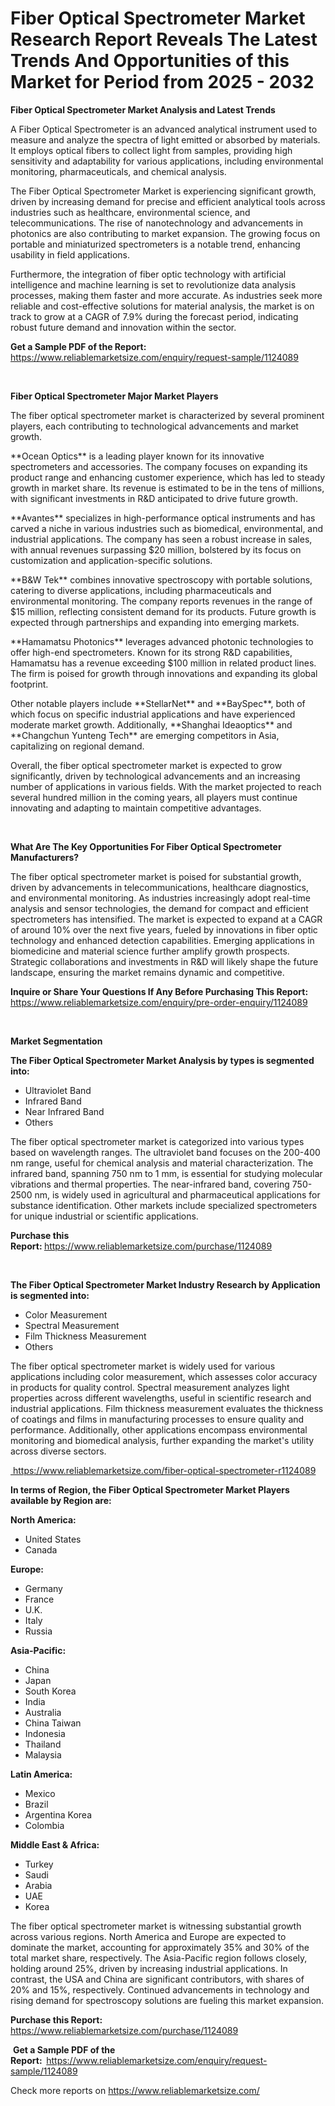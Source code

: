 <p><h1>Fiber Optical Spectrometer Market Research Report Reveals The Latest Trends And Opportunities of this Market for Period from 2025 - 2032</h1></p><p><strong>Fiber Optical Spectrometer Market Analysis and Latest Trends</strong></p>
<p><p>A Fiber Optical Spectrometer is an advanced analytical instrument used to measure and analyze the spectra of light emitted or absorbed by materials. It employs optical fibers to collect light from samples, providing high sensitivity and adaptability for various applications, including environmental monitoring, pharmaceuticals, and chemical analysis. </p><p>The Fiber Optical Spectrometer Market is experiencing significant growth, driven by increasing demand for precise and efficient analytical tools across industries such as healthcare, environmental science, and telecommunications. The rise of nanotechnology and advancements in photonics are also contributing to market expansion. The growing focus on portable and miniaturized spectrometers is a notable trend, enhancing usability in field applications.</p><p>Furthermore, the integration of fiber optic technology with artificial intelligence and machine learning is set to revolutionize data analysis processes, making them faster and more accurate. As industries seek more reliable and cost-effective solutions for material analysis, the market is on track to grow at a CAGR of 7.9% during the forecast period, indicating robust future demand and innovation within the sector.</p></p>
<p><strong>Get a Sample PDF of the Report:&nbsp;</strong> <a href="https://www.reliablemarketsize.com/enquiry/request-sample/1124089?utm_campaign=1895&utm_medium=2&utm_source=Github&utm_content=ia&utm_term=11042025&utm_id=fiber-optical-spectrometer">https://www.reliablemarketsize.com/enquiry/request-sample/1124089</a></p>
<p>&nbsp;</p>
<p><strong>Fiber Optical Spectrometer Major Market Players</strong></p>
<p><p>The fiber optical spectrometer market is characterized by several prominent players, each contributing to technological advancements and market growth. </p><p>**Ocean Optics** is a leading player known for its innovative spectrometers and accessories. The company focuses on expanding its product range and enhancing customer experience, which has led to steady growth in market share. Its revenue is estimated to be in the tens of millions, with significant investments in R&D anticipated to drive future growth.</p><p>**Avantes** specializes in high-performance optical instruments and has carved a niche in various industries such as biomedical, environmental, and industrial applications. The company has seen a robust increase in sales, with annual revenues surpassing $20 million, bolstered by its focus on customization and application-specific solutions. </p><p>**B&W Tek** combines innovative spectroscopy with portable solutions, catering to diverse applications, including pharmaceuticals and environmental monitoring. The company reports revenues in the range of $15 million, reflecting consistent demand for its products. Future growth is expected through partnerships and expanding into emerging markets.</p><p>**Hamamatsu Photonics** leverages advanced photonic technologies to offer high-end spectrometers. Known for its strong R&D capabilities, Hamamatsu has a revenue exceeding $100 million in related product lines. The firm is poised for growth through innovations and expanding its global footprint.</p><p>Other notable players include **StellarNet** and **BaySpec**, both of which focus on specific industrial applications and have experienced moderate market growth. Additionally, **Shanghai Ideaoptics** and **Changchun Yunteng Tech** are emerging competitors in Asia, capitalizing on regional demand.</p><p>Overall, the fiber optical spectrometer market is expected to grow significantly, driven by technological advancements and an increasing number of applications in various fields. With the market projected to reach several hundred million in the coming years, all players must continue innovating and adapting to maintain competitive advantages.</p></p>
<p>&nbsp;</p>
<p><strong>What Are The Key Opportunities For Fiber Optical Spectrometer Manufacturers?</strong></p>
<p><p>The fiber optical spectrometer market is poised for substantial growth, driven by advancements in telecommunications, healthcare diagnostics, and environmental monitoring. As industries increasingly adopt real-time analysis and sensor technologies, the demand for compact and efficient spectrometers has intensified. The market is expected to expand at a CAGR of around 10% over the next five years, fueled by innovations in fiber optic technology and enhanced detection capabilities. Emerging applications in biomedicine and material science further amplify growth prospects. Strategic collaborations and investments in R&D will likely shape the future landscape, ensuring the market remains dynamic and competitive.</p></p>
<p><strong>Inquire or Share Your Questions If Any Before Purchasing This Report:</strong> <a href="https://www.reliablemarketsize.com/enquiry/pre-order-enquiry/1124089?utm_campaign=1895&utm_medium=2&utm_source=Github&utm_content=ia&utm_term=11042025&utm_id=fiber-optical-spectrometer">https://www.reliablemarketsize.com/enquiry/pre-order-enquiry/1124089</a></p>
<p>&nbsp;</p>
<p><strong>Market Segmentation</strong></p>
<p><strong>The Fiber Optical Spectrometer Market Analysis by types is segmented into:</strong></p>
<p><ul><li>Ultraviolet Band</li><li>Infrared Band</li><li>Near Infrared Band</li><li>Others</li></ul></p>
<p><p>The fiber optical spectrometer market is categorized into various types based on wavelength ranges. The ultraviolet band focuses on the 200-400 nm range, useful for chemical analysis and material characterization. The infrared band, spanning 750 nm to 1 mm, is essential for studying molecular vibrations and thermal properties. The near-infrared band, covering 750-2500 nm, is widely used in agricultural and pharmaceutical applications for substance identification. Other markets include specialized spectrometers for unique industrial or scientific applications.</p></p>
<p><strong>Purchase this Report:&nbsp;</strong><a href="https://www.reliablemarketsize.com/purchase/1124089?utm_campaign=1895&utm_medium=2&utm_source=Github&utm_content=ia&utm_term=11042025&utm_id=fiber-optical-spectrometer">https://www.reliablemarketsize.com/purchase/1124089</a></p>
<p>&nbsp;</p>
<p><strong>The Fiber Optical Spectrometer Market Industry Research by Application is segmented into:</strong></p>
<p><ul><li>Color Measurement</li><li>Spectral Measurement</li><li>Film Thickness Measurement</li><li>Others</li></ul></p>
<p><p>The fiber optical spectrometer market is widely used for various applications including color measurement, which assesses color accuracy in products for quality control. Spectral measurement analyzes light properties across different wavelengths, useful in scientific research and industrial applications. Film thickness measurement evaluates the thickness of coatings and films in manufacturing processes to ensure quality and performance. Additionally, other applications encompass environmental monitoring and biomedical analysis, further expanding the market's utility across diverse sectors.</p></p>
<p><a href="https://www.reliablemarketsize.com/fiber-optical-spectrometer-r1124089?utm_campaign=1895&utm_medium=2&utm_source=Github&utm_content=ia&utm_term=11042025&utm_id=fiber-optical-spectrometer">&nbsp;https://www.reliablemarketsize.com/fiber-optical-spectrometer-r1124089</a></p>
<p><strong>In terms of Region, the Fiber Optical Spectrometer Market Players available by Region are:</strong></p>
<p>
    <p> <strong> North America: </strong>
        <ul>
            <li>United States</li>
            <li>Canada</li>
        </ul>
        </p> 
    <p> <strong> Europe: </strong>
        <ul>
            <li>Germany</li>
            <li>France</li>
            <li>U.K.</li>
            <li>Italy</li>
            <li>Russia</li>
        </ul>
        </p> 
    <p> <strong> Asia-Pacific: </strong>
        <ul>
            <li>China</li>
            <li>Japan</li>
            <li>South Korea</li>
            <li>India</li>
            <li>Australia</li>
            <li>China Taiwan</li>
            <li>Indonesia</li>
            <li>Thailand</li>
            <li>Malaysia</li>
        </ul>
        </p> 
    <p> <strong> Latin America: </strong>
        <ul>
            <li>Mexico</li>
            <li>Brazil</li>
            <li>Argentina Korea</li>
            <li>Colombia</li>
        </ul>
        </p> 
    <p> <strong> Middle East & Africa: </strong>
        <ul>
            <li>Turkey</li>
            <li>Saudi</li>
            <li>Arabia</li>
            <li>UAE</li>
            <li>Korea</li>
        </ul>
    </p>
    </p>
<p><p>The fiber optical spectrometer market is witnessing substantial growth across various regions. North America and Europe are expected to dominate the market, accounting for approximately 35% and 30% of the total market share, respectively. The Asia-Pacific region follows closely, holding around 25%, driven by increasing industrial applications. In contrast, the USA and China are significant contributors, with shares of 20% and 15%, respectively. Continued advancements in technology and rising demand for spectroscopy solutions are fueling this market expansion.</p></p>
<p><strong>Purchase this Report: </strong><a href="https://www.reliablemarketsize.com/purchase/1124089?utm_campaign=1895&utm_medium=2&utm_source=Github&utm_content=ia&utm_term=11042025&utm_id=fiber-optical-spectrometer">https://www.reliablemarketsize.com/purchase/1124089</a></p>
<p>&nbsp;<strong>Get a Sample PDF of the Report:&nbsp;&nbsp;</strong><a href="https://www.reliablemarketsize.com/enquiry/request-sample/1124089?utm_campaign=1895&utm_medium=2&utm_source=Github&utm_content=ia&utm_term=11042025&utm_id=fiber-optical-spectrometer">https://www.reliablemarketsize.com/enquiry/request-sample/1124089</a></p>
<p><strong></strong></p>
<p>Check more reports on <a href="https://www.reliablemarketsize.com/?utm_campaign=1895&utm_medium=2&utm_source=Github&utm_content=ia&utm_term=11042025&utm_id=fiber-optical-spectrometer">https://www.reliablemarketsize.com/</a></p>